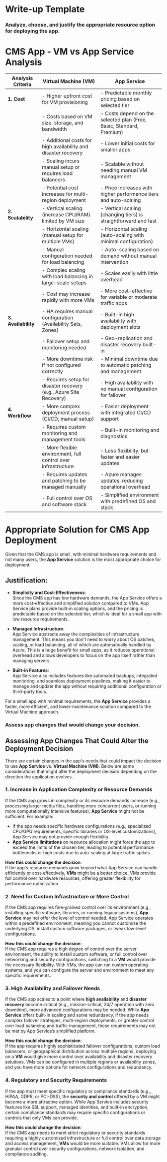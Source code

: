 # Write-up Template

### Analyze, choose, and justify the appropriate resource option for deploying the app.

# CMS App - VM vs App Service Analysis

| **Analysis Criteria**       | **Virtual Machine (VM)**                                         | **App Service**                                                    |
|-----------------------------|------------------------------------------------------------------|-------------------------------------------------------------------|
| **1. Cost**                  | - Higher upfront cost for VM provisioning                       | - Predictable monthly pricing based on selected tier             |
|                             | - Costs based on VM size, storage, and bandwidth               | - Costs depend on the selected plan (Free, Basic, Standard, Premium) |
|                             | - Additional costs for high availability and disaster recovery | - Lower initial costs for smaller apps                          |
|                             | - Scaling incurs manual setup or requires load balancers       | - Scalable without needing manual VM management                  |
|                             | - Potential cost increases for multi-region deployment        | - Price increases with higher performance tiers and auto-scaling |
| **2. Scalability**          | - Vertical scaling (increase CPU/RAM) limited by VM size       | - Vertical scaling (changing tiers) is straightforward and fast  |
|                             | - Horizontal scaling (manual setup for multiple VMs)          | - Horizontal scaling (auto-scaling with minimal configuration)  |
|                             | - Manual configuration needed for load balancing               | - Auto-scaling based on demand without manual intervention        |
|                             | - Complex scaling with load balancing in large-scale setups    | - Scales easily with little overhead                             |
|                             | - Cost may increase rapidly with more VMs                       | - More cost-effective for variable or moderate traffic apps      |
| **3. Availability**         | - HA requires manual configuration (Availability Sets, Zones) | - Built-in high availability with deployment slots              |
|                             | - Failover setup and monitoring needed                         | - Geo-replication and disaster recovery built-in                |
|                             | - More downtime risk if not configured correctly                | - Minimal downtime due to automatic patching and management     |
|                             | - Requires setup for disaster recovery (e.g., Azure Site Recovery) | - High availability with no manual configuration for failover   |
| **4. Workflow**             | - More complex deployment process (CI/CD, manual setup)       | - Easier deployment with integrated CI/CD support               |
|                             | - Requires custom monitoring and management tools             | - Built-in monitoring and diagnostics                           |
|                             | - More flexible environment, full control over infrastructure | - Less flexibility, but faster and easier updates                |
|                             | - Requires updates and patching to be managed manually        | - Azure manages updates, reducing operational overhead          |
|                             | - Full control over OS and software stack                      | - Simplified environment with predefined OS and stack           |


# Appropriate Solution for CMS App Deployment

Given that the CMS app is small, with minimal hardware requirements and not many users, the **App Service** solution is the most appropriate choice for deployment.

## Justification:

- **Simplicity and Cost-Effectiveness**:  
  Since the CMS app has low hardware demands, the App Service offers a more cost-effective and simplified solution compared to VMs. App Service plans provide built-in scaling options, and the pricing is predictable based on the selected tier, which is ideal for a small app with low resource requirements.

- **Managed Infrastructure**:  
  App Service abstracts away the complexities of infrastructure management. This means you don't need to worry about OS patches, scaling, or load balancing, all of which are automatically handled by Azure. This is a huge benefit for small apps, as it reduces operational overhead and allows developers to focus on the app itself rather than managing servers.

- **Built-in Features**:  
  App Service also includes features like automated backups, integrated monitoring, and seamless deployment pipelines, making it easier to manage and update the app without requiring additional configuration or third-party tools.

For a small app with minimal requirements, the **App Service** provides a faster, more efficient, and lower-maintenance solution compared to the Virtual Machine approach.

### Assess app changes that would change your decision.

## Assessing App Changes That Could Alter the Deployment Decision

There are certain changes in the app's needs that could impact the decision to use **App Service** vs. **Virtual Machine (VM)**. Below are some considerations that might alter the deployment decision depending on the direction the application evolves.

### 1. **Increase in Application Complexity or Resource Demands**

If the CMS app grows in complexity or its resource demands increase (e.g., processing larger media files, handling more concurrent users, or running more computationally intensive features), **App Service** might not be sufficient. For example:
   - If the app needs specific hardware configurations (e.g., specialized CPU/GPU requirements, specific libraries or OS-level customizations), App Service may not provide enough flexibility.
   - **App Service limitations** on resource allocation might force the app to exceed the limits of the chosen tier, leading to potential performance bottlenecks or high costs due to auto-scaling at large traffic spikes.

   **How this could change the decision**:  
   If the app's resource demands grow beyond what App Service can handle efficiently or cost-effectively, **VMs** might be a better choice. VMs provide full control over hardware resources, offering greater flexibility for performance optimization.

### 2. **Need for Custom Infrastructure or More Control**

If the CMS app requires fine-grained control over its environment (e.g., installing specific software, libraries, or running legacy systems), **App Service** may not offer the level of control needed. App Service operates within a predefined environment, meaning you cannot customize the underlying OS, install custom software packages, or tweak low-level configurations.

   **How this could change the decision**:  
   If the CMS app requires a high degree of control over the server environment, the ability to install custom software, or full control over networking and security configurations, switching to a **VM** would provide the necessary flexibility. With VMs, the app can run custom operating systems, and you can configure the server and environment to meet any specific requirements.

### 3. **High Availability and Failover Needs**

If the CMS app scales to a point where **high availability** and **disaster recovery** become critical (e.g., mission-critical, 24/7 operation with zero downtime), more advanced configurations may be needed. While **App Service** offers built-in scaling and some redundancy, if the app needs complex failover strategies, multi-region deployments, or greater control over load balancing and traffic management, these requirements may not be met by App Service’s simplified platform.

   **How this could change the decision**:  
   If the app requires highly sophisticated failover configurations, custom load balancers, or geographical distribution across multiple regions, deploying on a **VM** would give more control over availability and disaster recovery solutions. VMs can be configured in multiple regions or availability zones, and you have more options for network configurations and redundancy.

### 4. **Regulatory and Security Requirements**

If the app must meet specific regulatory or compliance standards (e.g., HIPAA, GDPR, or PCI-DSS), the **security and control** offered by a VM might become a more attractive option. While App Service includes security features like SSL support, managed identities, and built-in encryption, certain compliance standards may require specific configurations or controls that only VMs can provide.

   **How this could change the decision**:  
   If the CMS app needs to meet strict regulatory or security standards requiring a highly customized infrastructure or full control over data storage and access management, **VMs** would be more suitable. VMs allow for more granular control over security configurations, network isolation, and compliance auditing.